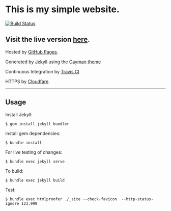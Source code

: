 # This is my simple website.

[![Build Status](https://travis-ci.org/LukeStorry/LukeStorry.co.uk.svg?branch=master)](https://travis-ci.org/LukeStorry/LukeStorry.co.uk)

## Visit the live version [here](http://LukeStorry.co.uk).


Hosted by [GitHub Pages](https://pages.github.com/).

Generated by [Jekyll](https://jekyllrb.com/) using the [Cayman theme](https://jasonlong.github.io/cayman-theme/)

Continuous Integration by [Travis CI](https://travis-ci.org/)

HTTPS by [Cloudfare](https://blog.cloudflare.com/secure-and-fast-github-pages-with-cloudflare/).



-----
## Usage
Install Jekyll:
```
$ gem install jekyll bundler
```

install gem dependencies:
```
$ bundle install
```

For live testing of changes:
```
$ bundle exec jekyll serve
```

To build:
```
$ bundle exec jekyll build
```

Test: 
```
$ bundle exec htmlproofer ./_site --check-favicon  --http-status-ignore 123,999
```
